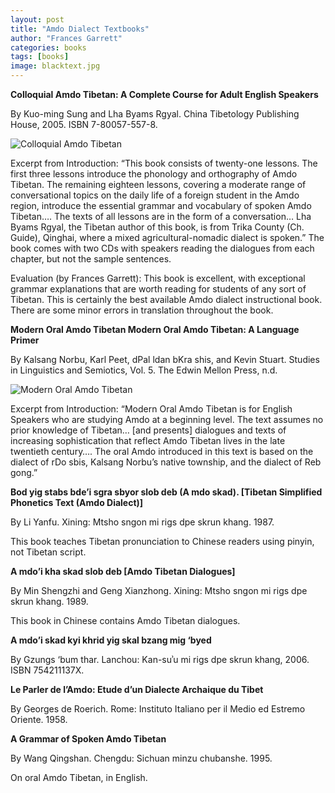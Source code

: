 ```yaml
---
layout: post
title: "Amdo Dialect Textbooks"
author: "Frances Garrett"
categories: books
tags: [books]
image: blacktext.jpg
---
```


**Colloquial Amdo Tibetan: A Complete Course for Adult English Speakers**

By Kuo-ming Sung and Lha Byams Rgyal. China Tibetology Publishing House, 2005. ISBN 7-80057-557-8.

![Colloquial Amdo Tibetan](https://nettletibetan.github.io/amdodialect/assets/img/colloquialamdo.jpg "Colloquial Amdo Tibetan")

Excerpt from Introduction: “This book consists of twenty-one lessons. The first three lessons introduce the phonology and orthography of Amdo Tibetan. The remaining eighteen lessons, covering a moderate range of conversational topics on the daily life of a foreign student in the Amdo region, introduce the essential grammar and vocabulary of spoken Amdo Tibetan…. The texts of all lessons are in the form of a conversation… Lha Byams Rgyal, the Tibetan author of this book, is from Trika County (Ch. Guide), Qinghai, where a mixed agricultural-nomadic dialect is spoken.” The book comes with two CDs with speakers reading the dialogues from each chapter, but not the sample sentences.

Evaluation (by Frances Garrett): This book is excellent, with exceptional grammar explanations that are worth reading for students of any sort of Tibetan. This is certainly the best available Amdo dialect instructional book. There are some minor errors in translation throughout the book.

**Modern Oral Amdo Tibetan Modern Oral Amdo Tibetan: A Language Primer**

By Kalsang Norbu, Karl Peet, dPal ldan bKra shis, and Kevin Stuart. Studies in Linguistics and Semiotics, Vol. 5. The Edwin Mellon Press, n.d.

![Modern Oral Amdo Tibetan](https://nettletibetan.github.io/amdodialect/assets/img/modernoralamdotibetan.jpg "Modern Oral Amdo Tibetan")

Excerpt from Introduction: “Modern Oral Amdo Tibetan is for English Speakers who are studying Amdo at a beginning level. The text assumes no prior knowledge of Tibetan… [and presents] dialogues and texts of increasing sophistication that reflect Amdo Tibetan lives in the late twentieth century…. The oral Amdo introduced in this text is based on the dialect of rDo sbis, Kalsang Norbu’s native township, and the dialect of Reb gong.”

**Bod yig stabs bde’i sgra sbyor slob deb (A mdo skad). [Tibetan Simplified Phonetics Text (Amdo Dialect)]**

By Li Yanfu. Xining: Mtsho sngon mi rigs dpe skrun khang. 1987.

This book teaches Tibetan pronunciation to Chinese readers using pinyin, not Tibetan script.

**A mdo’i kha skad slob deb [Amdo Tibetan Dialogues]**

By Min Shengzhi and Geng Xianzhong. Xining: Mtsho sngon mi rigs dpe skrun khang. 1989.

This book in Chinese contains Amdo Tibetan dialogues.

**A mdo’i skad kyi khrid yig skal bzang mig ‘byed**

By Gzungs ‘bum thar. Lanchou: Kan-suʾu mi rigs dpe skrun khang, 2006. ISBN 754211137X.

**Le Parler de l’Amdo: Etude d’un Dialecte Archaique du Tibet**

By Georges de Roerich. Rome: Instituto Italiano per il Medio ed Estremo Oriente. 1958.

**A Grammar of Spoken Amdo Tibetan**

By Wang Qingshan. Chengdu: Sichuan minzu chubanshe. 1995.

On oral Amdo Tibetan, in English.
